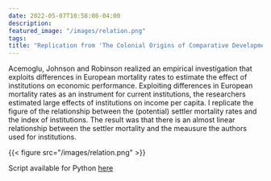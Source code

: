 ```yaml
---
date: 2022-05-07T10:58:08-04:00
description: 
featured_image: "/images/relation.png"
tags: 
title: "Replication from 'The Colonial Origins of Comparative Development' (2009) - Acemoglu, Johnson and Robinson "
---
```


Acemoglu, Johnson and Robinson realized an empirical investigation that exploits differences in European mortality rates to estimate the effect of institutions on economic performance. Exploiting differences in European mortality rates as an instrument for current institutions, the researchers estimated large effects of institutions on income per capita. I replicate the figure of the relationship between the (potential) settler mortality rates and the index of institutions. The result was that there is an almost linear relationship between the settler mortality and the meausure the authors used for institutions. 

{{< figure src="/images/relation.png" >}}

Script available for Python [here](https://github.com/jesoto/1REI05/blob/main/Reports/week_5/20203435_R5.ipynb) 
